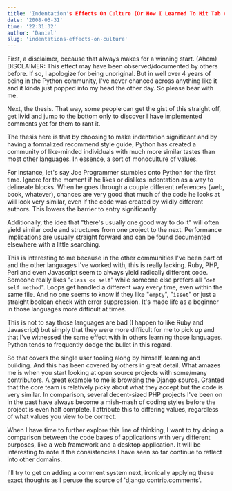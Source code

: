 ```yaml
---
title: 'Indentation's Effects On Culture (Or How I Learned To Hit Tab And Love The Python)'
date: '2008-03-31'
time: '22:31:32'
author: 'Daniel'
slug: 'indentations-effects-on-culture'
---
```


<p>First, a disclaimer, because that always makes for a winning start. (Ahem) DISCLAIMER: This effect may have been observed/documented by others before. If so, I apologize for being unoriginal.  But in well over 4 years of being in the Python community, I've never chanced across anything like it and it kinda just popped into my head the other day.  So please bear with me.</p>

<p>Next, the thesis. That way, some people can get the gist of this straight off, get livid and jump to the bottom only to discover I have implemented comments yet for them to rant it.</p>

<p>The thesis here is that by choosing to make indentation significant and by having a formalized recommend style guide, Python has created a community of like-minded individuals with much more similar tastes than most other languages. In essence, a sort of monoculture of values.</p>

<p>For instance, let's say Joe Programmer stumbles onto Python for the first time. Ignore for the moment if he likes or dislikes indentation as a way to delineate blocks.  When he goes through a couple different references (web, book, whatever), chances are very good that much of the code he looks at will look very similar, even if the code was created by wildly different authors. This lowers the barrier to entry significantly.</p>

<p>Additionally, the idea that "there's usually one good way to do it" will often yield similar code and structures from one project to the next. Performance implications are usually straight forward and can be found documented elsewhere with a little searching.</p>

<p>This is interesting to me because in the other communities I've been part of and the other languages I've worked with, this is really lacking. Ruby, PHP, Perl and even Javascript seem to always yield radically different code. Someone really likes "<code>class << self</code>" while someone else prefers all "<code>def self.method</code>". Loops get handled a different way every time, even within the same file. And no one seems to know if they like "<code>empty</code>", "<code>isset</code>" or just a straight boolean check with error suppression. It's made life as a beginner in those languages more difficult at times.</p>

<p>This is not to say those languages are bad (I happen to like Ruby and Javascript) but simply that they were more difficult for me to pick up and that I've witnessed the same effect with in others learning those languages. Python tends to frequently dodge the bullet in this regard.</p>

<p>So that covers the single user tooling along by himself, learning and building. And this has been covered by others in great detail. What amazes me is when you start looking at open source projects with some/many contributors. A great example to me is browsing the Django source. Granted that the core team is relatively picky about what they accept but the code is very similar. In comparison, several decent-sized PHP projects I've been on in the past have always become a mish-mash of coding styles before the project is even half complete. I attribute this to differing values, regardless of what values you view to be correct.</p>

<p>When I have time to further explore this line of thinking, I want to try doing a comparison between the code bases of applications with very different purposes, like a web framework and a desktop application. It will be interesting to note if the consistencies I have seen so far continue to reflect into other domains.</p>

<p>I'll try to get on adding a comment system next, ironically applying these exact thoughts as I peruse the source of 'django.contrib.comments'.</p>